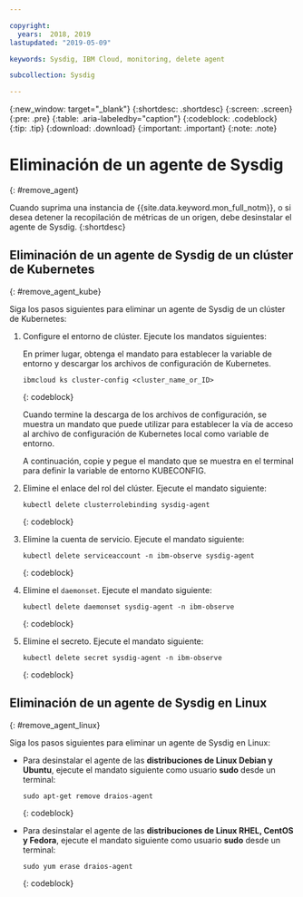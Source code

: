 ```yaml
---

copyright:
  years:  2018, 2019
lastupdated: "2019-05-09"

keywords: Sysdig, IBM Cloud, monitoring, delete agent

subcollection: Sysdig

---
```


{:new_window: target="_blank"}
{:shortdesc: .shortdesc}
{:screen: .screen}
{:pre: .pre}
{:table: .aria-labeledby="caption"}
{:codeblock: .codeblock}
{:tip: .tip}
{:download: .download}
{:important: .important}
{:note: .note}

# Eliminación de un agente de Sysdig
{: #remove_agent}

Cuando suprima una instancia de {{site.data.keyword.mon_full_notm}}, o si desea detener la recopilación de métricas de un origen, debe desinstalar el agente de Sysdig.
{:shortdesc}


## Eliminación de un agente de Sysdig de un clúster de Kubernetes
{: #remove_agent_kube}

Siga los pasos siguientes para eliminar un agente de Sysdig de un clúster de Kubernetes:

1. Configure el entorno de clúster. Ejecute los mandatos siguientes:

    En primer lugar, obtenga el mandato para establecer la variable de entorno y descargar los archivos de configuración de Kubernetes.

    ```
    ibmcloud ks cluster-config <cluster_name_or_ID>
    ```
    {: codeblock}

    Cuando termine la descarga de los archivos de configuración, se muestra un mandato que puede utilizar para establecer la vía de acceso al archivo de configuración de Kubernetes local como variable de entorno.

    A continuación, copie y pegue el mandato que se muestra en el terminal para definir la variable de entorno KUBECONFIG.

2. Elimine el enlace del rol del clúster. Ejecute el mandato siguiente:

    ```
    kubectl delete clusterrolebinding sysdig-agent
    ```
    {: codeblock}

3. Elimine la cuenta de servicio. Ejecute el mandato siguiente:

    ```
    kubectl delete serviceaccount -n ibm-observe sysdig-agent
    ```
    {: codeblock}

4. Elimine el `daemonset`. Ejecute el mandato siguiente:

    ```
    kubectl delete daemonset sysdig-agent -n ibm-observe
    ```
    {: codeblock}

5. Elimine el secreto. Ejecute el mandato siguiente:

    ```
    kubectl delete secret sysdig-agent -n ibm-observe
    ```
    {: codeblock}




## Eliminación de un agente de Sysdig en Linux
{: #remove_agent_linux}

Siga los pasos siguientes para eliminar un agente de Sysdig en Linux:

* Para desinstalar el agente de las **distribuciones de Linux Debian y Ubuntu**, ejecute el mandato siguiente como usuario **sudo** desde un terminal:

    ```
    sudo apt-get remove draios-agent
    ```
    {: codeblock}

* Para desinstalar el agente de las **distribuciones de Linux RHEL, CentOS y Fedora**, ejecute el mandato siguiente como usuario **sudo** desde un terminal:

    ```
    sudo yum erase draios-agent
    ```
    {: codeblock}


